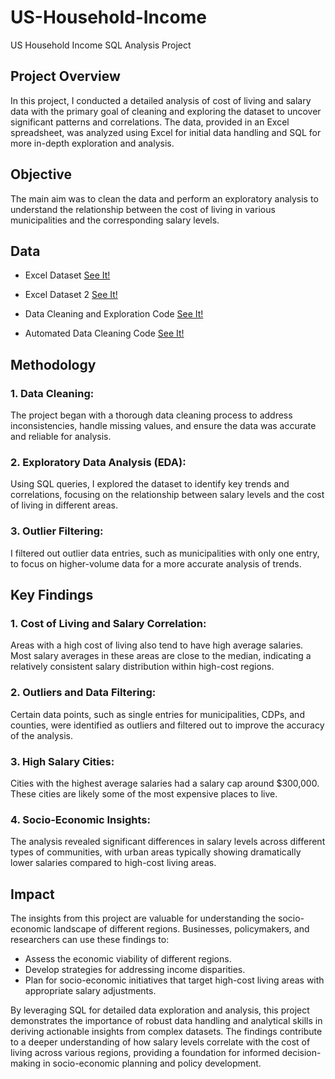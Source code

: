 # US-Household-Income
US Household Income SQL Analysis Project

## Project Overview 
In this project, I conducted a detailed analysis of cost of living and salary data with the primary goal of cleaning and exploring the dataset to uncover significant patterns and correlations. The data, provided in an Excel spreadsheet, was analyzed using Excel for initial data handling and SQL for more in-depth exploration and analysis.

## Objective 
The main aim was to clean the data and perform an exploratory analysis to understand the relationship between the cost of living in various municipalities and the corresponding salary levels.

## Data 
- Excel Dataset [See It!](https://github.com/SophiaBuseski/US-Household-Income/blob/main/USHouseholdIncome.csv)

- Excel Dataset 2 [See It!](https://github.com/SophiaBuseski/US-Household-Income/blob/main/USHouseholdIncome_Statistics.csv)
  
- Data Cleaning and Exploration Code [See It!](https://github.com/SophiaBuseski/US-Household-Income/blob/main/US%20HouseHold%20Income%20Data%20Cleaning%20and%20Ex.%20Done.sql)
  
- Automated Data Cleaning Code [See It!](https://github.com/SophiaBuseski/US-Household-Income/blob/main/US%20Household%20Income%20-%20Automated%20Data%20Cleaning.sql)

## Methodology 
  ### 1. Data Cleaning: 
  The project began with a thorough data cleaning process to address inconsistencies, handle missing values, and ensure
  the data was accurate and reliable for analysis.
  
 ### 2. Exploratory Data Analysis (EDA): 
 Using SQL queries, I explored the dataset to identify key trends and correlations, focusing on the relationship between
 salary levels and the cost of living in different areas.
 
  ### 3. Outlier Filtering: 
  I filtered out outlier data entries, such as municipalities with only one entry, to focus on higher-volume data for a 
  more accurate analysis of trends.
  

## Key Findings 
 ### 1. Cost of Living and Salary Correlation: 
 Areas with a high cost of living also tend to have high average salaries. Most salary averages in these areas are close to the median, indicating a relatively
 consistent salary distribution within high-cost regions.

 ### 2. Outliers and Data Filtering: 
 Certain data points, such as single entries for municipalities, CDPs, and counties, were identified as outliers and filtered out to improve the accuracy of the
 analysis.

 ### 3. High Salary Cities: 
 Cities with the highest average salaries had a salary cap around $300,000. These cities are likely some of the most expensive places to live.

 ### 4. Socio-Economic Insights: 
 The analysis revealed significant differences in salary levels across different types of communities, with urban areas typically showing dramatically lower
 salaries compared to high-cost living areas.
  
## Impact 
The insights from this project are valuable for understanding the socio-economic landscape of different regions. Businesses, policymakers, and researchers can use these findings to:

  - Assess the economic viability of different regions.
  - Develop strategies for addressing income disparities.
  - Plan for socio-economic initiatives that target high-cost living areas with appropriate salary adjustments.
    
By leveraging SQL for detailed data exploration and analysis, this project demonstrates the importance of robust data handling and analytical skills in deriving actionable insights from complex datasets. The findings contribute to a deeper understanding of how salary levels correlate with the cost of living across various regions, providing a foundation for informed decision-making in socio-economic planning and policy development.
